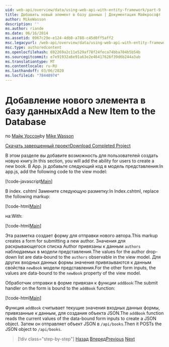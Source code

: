 ```yaml
---
uid: web-api/overview/data/using-web-api-with-entity-framework/part-9
title: Добавить новый элемент в базу данных | Документация Майкрософт
author: MikeWasson
description: ''
ms.author: riande
ms.date: 06/16/2014
ms.assetid: 0967c29e-e124-4db0-a788-c45d0ff5aff2
msc.legacyurl: /web-api/overview/data/using-web-api-with-entity-framework/part-9
msc.type: authoredcontent
ms.openlocfilehash: 692269a2c11e529af78f24feca74bba704b5b54b
ms.sourcegitcommit: e7e91932a6e91a63e2e46417626f39d6b244a3ab
ms.translationtype: MT
ms.contentlocale: ru-RU
ms.lasthandoff: 03/06/2020
ms.locfileid: "78448974"
---
```

# <a name="add-a-new-item-to-the-database"></a><span data-ttu-id="d2bd5-102">Добавление нового элемента в базу данных</span><span class="sxs-lookup"><span data-stu-id="d2bd5-102">Add a New Item to the Database</span></span>

<span data-ttu-id="d2bd5-103">по [Майк Уоссон](https://github.com/MikeWasson)</span><span class="sxs-lookup"><span data-stu-id="d2bd5-103">by [Mike Wasson](https://github.com/MikeWasson)</span></span>

[<span data-ttu-id="d2bd5-104">Скачать завершенный проект</span><span class="sxs-lookup"><span data-stu-id="d2bd5-104">Download Completed Project</span></span>](https://github.com/MikeWasson/BookService)

<span data-ttu-id="d2bd5-105">В этом разделе вы добавите возможность для пользователей создать новую книгу.</span><span class="sxs-lookup"><span data-stu-id="d2bd5-105">In this section, you will add the ability for users to create a new book.</span></span> <span data-ttu-id="d2bd5-106">В App. js добавьте следующий код в модель представления:</span><span class="sxs-lookup"><span data-stu-id="d2bd5-106">In app.js, add the following code to the view model:</span></span>

[!code-javascript[Main](part-9/samples/sample1.js)]

<span data-ttu-id="d2bd5-107">В index. cshtml Замените следующую разметку:</span><span class="sxs-lookup"><span data-stu-id="d2bd5-107">In Index.cshtml, replace the following markup:</span></span>

[!code-html[Main](part-9/samples/sample2.html)]

<span data-ttu-id="d2bd5-108">на:</span><span class="sxs-lookup"><span data-stu-id="d2bd5-108">With:</span></span>

[!code-html[Main](part-9/samples/sample3.html)]

<span data-ttu-id="d2bd5-109">Эта разметка создает форму для отправки нового автора.</span><span class="sxs-lookup"><span data-stu-id="d2bd5-109">This markup creates a form for submitting a new author.</span></span> <span data-ttu-id="d2bd5-110">Значения для раскрывающегося списка Author привязаны к данным `authors` наблюдаемых в модели представления.</span><span class="sxs-lookup"><span data-stu-id="d2bd5-110">The values for the author drop-down list are data-bound to the `authors` observable in the view model.</span></span> <span data-ttu-id="d2bd5-111">Для других входных данных формы значения привязываются к данным свойства `newBook` модели представления.</span><span class="sxs-lookup"><span data-stu-id="d2bd5-111">For the other form inputs, the values are data-bound to the `newBook` property of the view model.</span></span>

<span data-ttu-id="d2bd5-112">Обработчик отправки в форме привязан к функции `addBook`:</span><span class="sxs-lookup"><span data-stu-id="d2bd5-112">The submit handler on the form is bound to the `addBook` function:</span></span>

[!code-html[Main](part-9/samples/sample4.html)]

<span data-ttu-id="d2bd5-113">Функция `addBook` считывает текущие значения входных данных формы, привязанные к данным, для создания объекта JSON.</span><span class="sxs-lookup"><span data-stu-id="d2bd5-113">The `addBook` function reads the current values of the data-bound form inputs to create a JSON object.</span></span> <span data-ttu-id="d2bd5-114">Затем он отправляет объект JSON в `/api/books`.</span><span class="sxs-lookup"><span data-stu-id="d2bd5-114">Then it POSTs the JSON object to `/api/books`.</span></span>

> [!div class="step-by-step"]
> <span data-ttu-id="d2bd5-115">[Назад](part-8.md)
> [Вперед](part-10.md)</span><span class="sxs-lookup"><span data-stu-id="d2bd5-115">[Previous](part-8.md)
[Next](part-10.md)</span></span>
